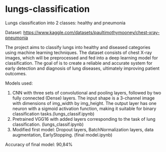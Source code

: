 # lungs-classification
Lungs classification into 2 classes: healthy and pneumonia

Dataset: https://www.kaggle.com/datasets/paultimothymooney/chest-xray-pneumonia

The project aims to classify lungs into healthy and diseased categories using machine learning techniques. The dataset consists of chest X-ray images, which will be preprocessed and fed into a deep learning model for classification. The goal of is to create a reliable and accurate system for early detection and diagnosis of lung diseases, ultimately improving patient outcomes.

Models used:
1. CNN with three sets of convolutional and pooling layers, followed by two fully connected (Dense) layers. The input shape is a 3-channel image with dimensions of img_width by img_height. The output layer has one neuron with a sigmoid activation function, making it suitable for binary classification tasks.(lungs_classif.ipynb)
2. Pretrained VGG16 with added layers corresponding to the task of lung classification. (lungs_classif.ipynb)
3. Modified first model: Dropout layers, BatchNormalization layers, data augmentation, EarlyStopping. (final model.ipynb)

Accuracy of final model: 90,84%

